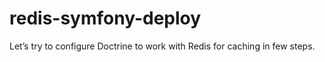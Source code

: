 # redis-symfony-deploy
Let’s try to configure Doctrine to work with Redis for caching in few steps.
